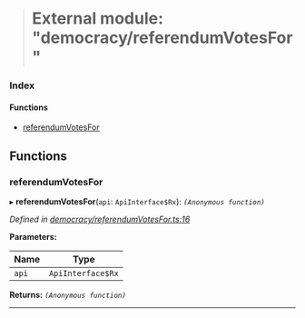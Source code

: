 > # External module: "democracy/referendumVotesFor"

### Index

#### Functions

* [referendumVotesFor](_democracy_referendumvotesfor_.md#referendumvotesfor)

## Functions

###  referendumVotesFor

▸ **referendumVotesFor**(`api`: `ApiInterface$Rx`): *`(Anonymous function)`*

*Defined in [democracy/referendumVotesFor.ts:16](https://github.com/polkadot-js/api/blob/d027eb0/packages/api-derive/src/democracy/referendumVotesFor.ts#L16)*

**Parameters:**

Name | Type |
------ | ------ |
`api` | `ApiInterface$Rx` |

**Returns:** *`(Anonymous function)`*

___